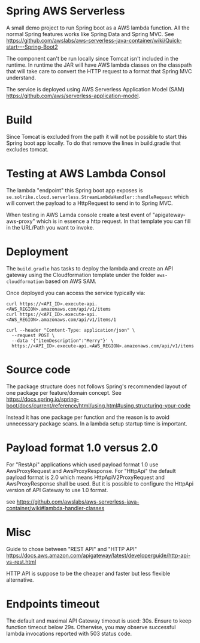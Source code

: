 # Spring AWS Serverless

A small demo project to run Spring boot as a AWS lambda function. All the normal Spring features works like Spring Data and Spring MVC. See <https://github.com/awslabs/aws-serverless-java-container/wiki/Quick-start---Spring-Boot2>

The component can't be run locally since Tomcat isn't included in the runtime. In runtime the JAR will have AWS lambda classes on the classpath that will take care to convert the HTTP request to a format that Spring MVC understand.

The service is deployed using AWS Serverless Application Model (SAM) <https://github.com/aws/serverless-application-model>.

# Build
Since Tomcat is excluded from the path it will not be possible to start this Spring boot app locally.
To do that remove the lines in build.gradle that excludes tomcat.


# Testing at AWS Lambda Consol
The lambda "endpoint" this Spring boot app exposes is `se.solrike.cloud.serverless.StreamLambdaHandler::handleRequest`
which will convert the payload to a HttpRequest to send in to Spring MVC.

When testing in AWS Lamda console create a test event of "apigateway-aws-proxy" which is in essence a http request.
In that template you can fill in the URL/Path you want to invoke.

# Deployment
The `build.gradle` has tasks to deploy the lambda and create an API gateway using the Cloudformation template under the folder `aws-cloudformation` based on AWS SAM.


Once deployed you can access the service typically via:

    curl https://<API_ID>.execute-api.<AWS_REGION>.amazonaws.com/api/v1/items
    curl https://<API_ID>.execute-api.<AWS_REGION>.amazonaws.com/api/v1/items/1

    curl --header "Content-Type: application/json" \
      --request POST \
      --data '{"itemDescription":"Merry"}' \
      https://<API_ID>.execute-api.<AWS_REGION>.amazonaws.com/api/v1/items


# Source code
The package structure does not follows Spring's recommended layout of one package per feature/domain concept.
See <https://docs.spring.io/spring-boot/docs/current/reference/html/using.html#using.structuring-your-code>

Instead it has one package per function and the reason is to avoid unnecessary package scans. In a lambda setup startup time is important.

# Payload format 1.0 versus 2.0
For "RestApi" applications which used payload format 1.0 use AwsProxyRequest and AwsProxyResponse.
For "HttpApi" the default payload format is 2.0 which means HttpApiV2ProxyRequest and AwsProxyResponse shall be used.
But it is possible to configure the HttpApi version of API Gateway to use 1.0 format.

see <https://github.com/awslabs/aws-serverless-java-container/wiki#lambda-handler-classes>

# Misc
Guide to chose between "REST API" and "HTTP API"  <https://docs.aws.amazon.com/apigateway/latest/developerguide/http-api-vs-rest.html>

HTTP API is suppose to be the cheaper and faster but less flexible alternative.


# Endpoints timeout

The default and maximal API Gateway timeout is used: 30s. Ensure to keep function timeout below 29s. Otherwise, you may observe successful lambda invocations reported with 503 status code.



